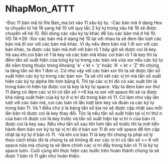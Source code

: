 # NhapMon_ATTT
-Đọc 11 bản mã từ file Ban_ma.txt vào 11 xâu ký tự.
-Các bản mã ở dạng Hex ta chuyển từ hệ 16 sang hệ 10 với quy tắc 2 ký tự trong xâu hệ 16 sẽ được chuyển về hệ 10. Rồi dùng các xâu ký tự khác để lưu các bản mã ở hệ 10. VD 1A->26 
-Xor các bản mã ở dạng hệ 10 lại với nhau ta sẽ đem lần lượt các bản mã đi xor với các bản mã khác. Ví dụ nếu đem bản mã 1 đi xor với các bản khác, ta được các bản mã mới với bản rõ 1 bây giờ sẽ được coi là key. Và sau khi coi bản rõ 1 là key và các bản mã khác coi bản rõ 1 là key thì ta đếm tần số xuất hiện của từng ký tự trong các bản mã vừa xor nếu các kỹ tự đó nằm trong thuộc trong khoảng 'a' < kt < 'z' hoặc 'A' < kt < 'Z' thì chúng ta tăng tần số lên 1 đơn vị. Cứ như vậy với các bản xor thì ta sẽ được tần số xuất hiện các ký tự trong các bản xor. Ta sẽ chỉ xét các vị trí mà tần số xuất hiện các ký tự alpha lớn hơn bằng 6. Thì tại các vị trí đó có xác xuất lớn là trong bản rõ hiện tại được coi là key là ký tự space. Vậy ta đem bản xor thứ 11 đang có đem các vị trí có tần số >=6 kia ra xor với space thì sẽ ra được khả năng xuất hiện của ký tự ở vị trí đó trong bản rõ 11. Cứ làm như vậy lần lượt với các bản mã, coi các bản rõ lần lượt làm key và đoán ra các ký tự trong bản 11. Và 1 điều chú ý là bảng tần số kia nó sẽ được cập nhật sau mỗi lần bản rõ được coi là key thay đổi. Tức là nếu tần số suất hiện tại vị trí thứ n của bản rõ được coi là key trước và tần số suất hiện tại vị trí n của bản rõ được coi là key sau. Nếu như tần số sau lớn hơn tần số trước thì ta mới tiến hành đem bản xor ký tự tại vị trí đó ở bản xor 11 đi xor với space để tìm cập nhật lại ký tự ở bản rõ 11.
-Và khi coi bản 11 là key thì chúng ta phải xử lý theo cách khác đó là chúng ta sẽ không đi xor các vị trí có tần số >= 6 với space nữa mà chúng ta sẽ đem chính các vị trí đấy trong bản rõ 11 là ký tự space luôn.
Cuối cùng khi thực hiện các bước trên hoàn thành chúng ta sẽ được 1 bản rõ 11 gần như hoàn thiện.
